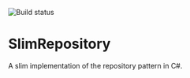 ![Build status](https://eluchsinger.visualstudio.com/_apis/public/build/definitions/80f4e2a4-bb33-4c82-aa1c-2c3d92898b91/6/badge)
# SlimRepository
A slim implementation of the repository pattern in C#.
